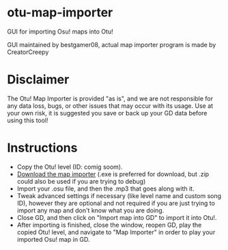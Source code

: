 # otu-map-importer
GUI for importing Osu! maps into Otu!

GUI maintained by bestgamer08, actual map importer program is made by CreatorCreepy

# Disclaimer
The Otu! Map Importer is provided "as is", and we are not responsible for any data loss, bugs, or other issues that may occur with its usage. Use at your own risk, it is suggested you save or back up your GD data before using this tool!

# Instructions
- Copy the Otu! level (ID: comig soom).
- [Download the map importer](https://github.com/RealSput/otu-map-importer/releases) (.exe is preferred for download, but .zip could also be used if you are trying to debug)
- Import your .osu file, and then the .mp3 that goes along with it.
- Tweak advanced settings if necessary (like level name and custom song ID), however they are optional and not required if you are just trying to import any map and don't know what you are doing.
- Close GD, and then click on "Import map into GD" to import it into Otu!.
- After importing is finished, close the window, reopen GD, play the copied Otu! level, and navigate to "Map Importer" in order to play your imported Osu! map in GD.
